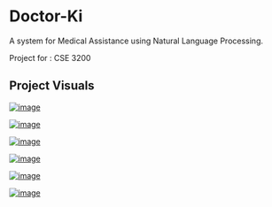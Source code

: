 # Doctor-Ki

A system for Medical Assistance using Natural Language Processing.

Project for : CSE 3200

## Project Visuals

<a href="https://ibb.co/2K41Xbt"><img src="https://i.ibb.co/GPS4gh2/image.png" alt="image" border="0"></a>

<a href="https://ibb.co/8KqfQYC"><img src="https://i.ibb.co/QbLTxDg/image.png" alt="image" border="0"></a>

<a href="https://ibb.co/zZ5YdpJ"><img src="https://i.ibb.co/Hq2sZ6d/image.png" alt="image" border="0"></a>

<a href="https://ibb.co/Jphj9Gr"><img src="https://i.ibb.co/M1XkmtP/image.png" alt="image" border="0"></a>

<a href="https://ibb.co/Q9772Pt"><img src="https://i.ibb.co/dBssdPx/image.png" alt="image" border="0"></a>

<a href="https://ibb.co/T0ry2md"><img src="https://i.ibb.co/fNQJF4L/image.png" alt="image" border="0"></a>

